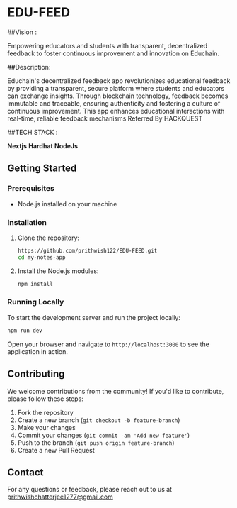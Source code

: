 ﻿# EDU-FEED

 ##Vision :
 
 Empowering educators and students with transparent, decentralized feedback to foster continuous improvement and innovation on Educhain.

 ##Description: 
 
Educhain's decentralized feedback app revolutionizes educational feedback by providing a transparent, secure platform where students and educators can exchange insights. Through blockchain technology, feedback becomes immutable and traceable, ensuring authenticity and fostering a culture of continuous improvement. This app enhances educational interactions with real-time, reliable feedback mechanisms
Referred By HACKQUEST

##TECH STACK :

**Nextjs**
**Hardhat**
**NodeJs**


## Getting Started

### Prerequisites

- Node.js installed on your machine

### Installation

1. Clone the repository:
    ```bash
    https://github.com/prithwish122/EDU-FEED.git
    cd my-notes-app
    ```

2. Install the Node.js modules:
    ```bash
    npm install
    ```

### Running Locally

To start the development server and run the project locally:

```bash
npm run dev
```

Open your browser and navigate to `http://localhost:3000` to see the application in action.

## Contributing

We welcome contributions from the community! If you'd like to contribute, please follow these steps:

1. Fork the repository
2. Create a new branch (`git checkout -b feature-branch`)
3. Make your changes
4. Commit your changes (`git commit -am 'Add new feature'`)
5. Push to the branch (`git push origin feature-branch`)
6. Create a new Pull Request

## Contact

For any questions or feedback, please reach out to us at prithwishchatterjee1277@gmail.com
 
